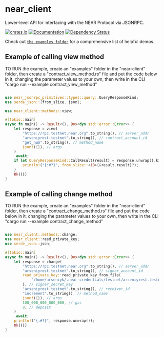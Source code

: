 # near_client

Lower-level API for interfacing with the NEAR Protocol via JSONRPC.

[![crates.io](https://img.shields.io/crates/v/near-jsonrpc-client?label=latest)](https://crates.io/crates/near-jsonrpc-client)
[![Documentation](https://docs.rs/near-jsonrpc-client/badge.svg)](https://docs.rs/near-jsonrpc-client)
[![Dependency Status](https://deps.rs/crate/near-jsonrpc-client/0.3.0/status.svg)](https://deps.rs/crate/near-jsonrpc-client/0.3.0)

Check out [`the examples folder`](https://github.com/near/near-jsonrpc-client-rs/tree/master/examples) for a comprehensive list of helpful demos.

## Example of calling view method

TO RUN the example, create an "examples" folder in the "near-client" folder, then create a "contract_view_method.rs" file and put the code below in it, changing the parameter values to your own, then write in the CLI "cargo run --example contract_view_method"

```rust

use near_jsonrpc_primitives::types::query::QueryResponseKind;
use serde_json::{from_slice, json};

use near_client::methods::view;

#[tokio::main]
async fn main() -> Result<(), Box<dyn std::error::Error>> {
    let response = view(
        "https://rpc.testnet.near.org".to_string(), // server_addr
        "arseniyrest.testnet".to_string(), // contract_account_id
        "get_num".to_string(), // method_name
        json!({}), // args
    )
    .await;
    if let QueryResponseKind::CallResult(result) = response.unwrap().kind {
        println!("{:#?}", from_slice::<i8>(&result.result)?);
    }
    Ok(())
}

```

## Example of calling change method

TO RUN the example, create an "examples" folder in the "near-client" folder, then create a "contract_change_method.rs" file and put the code below in it, changing the parameter values to your own, then write in the CLI "cargo run --example contract_change_method"

```rust

use near_client::methods::change;
use near_client::read_private_key;
use serde_json::json;

#[tokio::main]
async fn main() -> Result<(), Box<dyn std::error::Error>> {
    let response = change(
        "https://rpc.testnet.near.org".to_string(), // server_addr
        "arseniyrest.testnet".to_string(), // signer_account_id
        read_private_key::read_private_key_from_file(
            "/home/arseniyk/.near-credentials/testnet/arseniyrest.testnet.json",
        ), // signer_secret_key
        "arseniyrest.testnet".to_string(), // receiver_id
        "increment".to_string(), // method_name
        json!({}), // args
        100_000_000_000_000, // gas
        0, // deposit
    )
    .await;
    println!("{:#?}", response.unwrap());
    Ok(())
}

```
